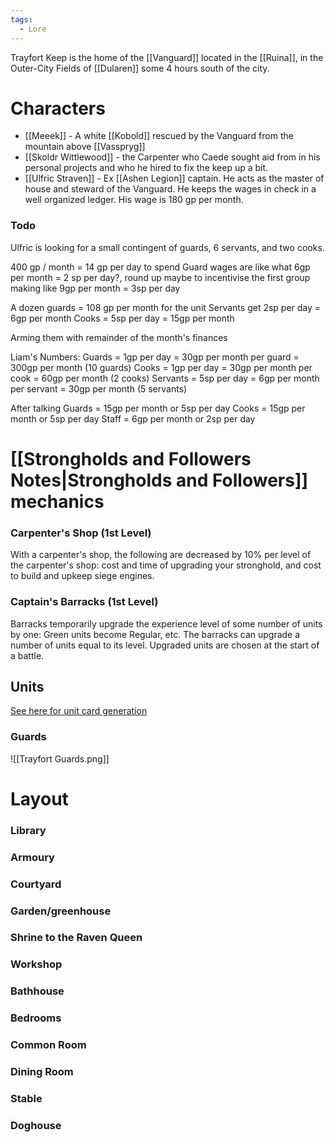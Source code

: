 ```yaml
---
tags:
  - Lore
---
```

Trayfort Keep is the home of the [[Vanguard]] located in the [[Ruina]], in the Outer-City Fields of [[Dularen]] some 4 hours south of the city.

# Characters

- [[Meeek]] - A white [[Kobold]] rescued by the Vanguard from the mountain above [[Vasspryg]]
- [[Skoldr Wittlewood]] - the Carpenter who Caede sought aid from in his personal projects and who he hired to fix the keep up a bit.
- [[Ulfric Straven]] - Ex [[Ashen Legion]] captain. He acts as the master of house and steward of the Vanguard. He keeps the wages in check in a well organized ledger. His wage is 180 gp per month.

### Todo
Ulfric is looking for a small contingent of guards, 6 servants, and two cooks.

400 gp / month = 14 gp per day to spend
Guard wages are like what 6gp per month = 2 sp per day?, round up maybe to incentivise the first group making like 9gp per month = 3sp per day

A dozen guards = 108 gp per month for the unit
Servants get 2sp per day = 6gp per month
Cooks = 5sp per day = 15gp per month

Arming them with remainder of the month's finances

Liam's Numbers:
Guards = 1gp per day = 30gp per month per guard = 300gp per month (10 guards)
Cooks = 1gp per day = 30gp per month per cook = 60gp per month (2 cooks)
Servants = 5sp per day = 6gp per month per servant = 30gp per month (5 servants)

After talking
Guards = 15gp per month or 5sp per day
Cooks = 15gp per month or 5sp per day
Staff = 6gp per month or 2sp per day

# [[Strongholds and Followers Notes|Strongholds and Followers]] mechanics
### Carpenter's Shop (1st Level)
With a carpenter's shop, the following are decreased by 10% per level of the carpenter's shop: cost and time of upgrading your stronghold, and cost to build and upkeep siege engines.
### Captain's Barracks (1st Level)
Barracks temporarily upgrade the experience level of some number of units by one: Green units become Regular, etc. The barracks can upgrade a number of units equal to its level. Upgraded units are chosen at the start of a battle.
## Units
[See here for unit card generation](https://freddybushboy.github.io/unit-cards/)
### Guards
![[Trayfort Guards.png]]



# Layout
### Library
### Armoury
### Courtyard
### Garden/greenhouse
### Shrine to the Raven Queen

### Workshop
### Bathhouse
### Bedrooms
### Common Room
### Dining Room


### Stable
### Doghouse